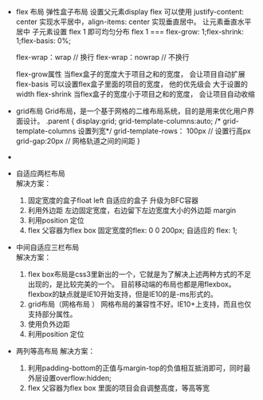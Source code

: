 - flex 布局  弹性盒子布局
  设置父元素display flex
  可以使用 justify-content: center 实现水平居中，align-items: center 实现垂直居中。 让元素垂直水平居中
  子元素设置 flex 1 即可均匀分布   flex 1   ===  flex-grow: 1;flex-shrink: 1;flex-basis: 0%;
        
  flex-wrap：wrap   // 换行
  flex-wrap：nowrap   // 不换行

  flex-grow属性 当flex盒子的宽度大于项目之和的宽度， 会让项目自动扩展
  flex-basis 可以设置flex盒子里面的项目的宽度， 他的优先级会 大于设置的width
  flex-shrink   当flex盒子的宽度小于项目之和的宽度， 会让项目自动收缩
- grid布局
Grid布局，是一个基于网格的二维布局系统，目的是用来优化用户界面设计。
  .parent {
    display:grid;
    grid-template-columns:auto;    /* grid-template-columns 设置列宽*/
    grid-template-rows： 100px // 设置行高px
    grid-gap:20px // 网格轨道之间的间距
  } 
- 







- 自适应两栏布局   
解决方案：
  1. 固定宽度的盒子float left  自适应的盒子 升级为BFC容器
  2. 利用外边距 左边固定宽度，右边留下左边宽度大小的外边距 margin
  3. 利用position 定位
  4. flex 父容器为flex box 固定宽度的flex: 0 0 200px; 自适应的 flex: 1;
- 中间自适应三栏布局  
解决方案：
  1. flex box布局是css3里新出的一个，它就是为了解决上述两种方式的不足出现的，是比较完美的一个。
      目前移动端的布局也都是用flexbox。 flexbox的缺点就是IE10开始支持，但是IE10的是-ms形式的。
  2. grid布局（网格布局 ） 网格布局的兼容性不好。IE10+上支持，而且也仅支持部分属性。
  3. 使用负外边距
  4. 利用position 定位
- 两列等高布局
解决方案：
  1. 利用padding-bottom的正值与margin-top的负值相互抵消即可，同时最外层设置overflow:hidden;
  2. flex 父容器为flex box 里面的项目会自调整高度，等高等宽